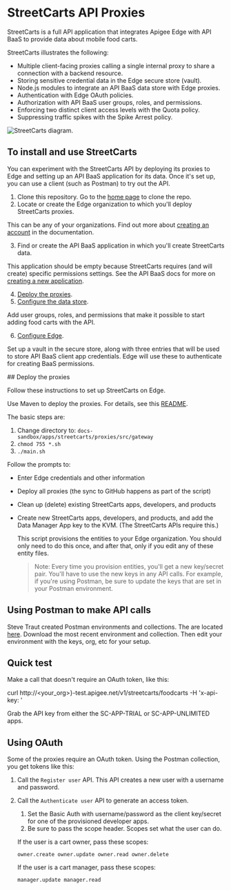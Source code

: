 # StreetCarts API Proxies

StreetCarts is a full API application that integrates Apigee Edge with API BaaS to provide data about mobile food carts.

StreetCarts illustrates the following:

* Multiple client-facing proxies calling a single internal proxy to share a connection with a backend resource.
* Storing sensitive credential data in the Edge secure store (vault).
* Node.js modules to integrate an API BaaS data store with Edge proxies.
* Authentication with Edge OAuth policies.
* Authorization with API BaaS user groups, roles, and permissions.
* Enforcing two distinct client access levels with the Quota policy.
* Suppressing traffic spikes with the Spike Arrest policy.

![StreetCarts diagram](https://github.com/apigee/docs-sandbox/blob/master/apps/streetcarts/streetcarts-diagram.png).

## To install and use StreetCarts

You can experiment with the StreetCarts API by deploying its proxies to Edge and setting up an API BaaS application for its data. Once it's set up, you can use a client (such as Postman) to try out the API.

1. Clone this repository. Go to the [home page](https://github.com/apigee/docs-sandbox) to clone the repo.
2. Locate or create the Edge organization to which you'll deploy StreetCarts proxies.

 This can be any of your organizations. Find out more about [creating an account](http://docs.apigee.com/api-services/content/creating-apigee-edge-account) in the documentation.
 
3. Find or create the API BaaS application in which you'll create StreetCarts data.

 This application should be empty because StreetCarts requires (and will create) specific permissions settings. See the API BaaS docs for more on [creating a new application](http://docs.apigee.com/app-services/content/creating-new-application-admin-console).
  
4. [Deploy the proxies](#deploy).
5. [Configure the data store](https://github.com/apigee/docs-sandbox/tree/master/apps/streetcarts/proxies/src/gateway/data-manager).

 Add user groups, roles, and permissions that make it possible to start adding food carts with the API.

6. [Configure Edge](https://github.com/apigee/docs-sandbox/tree/master/apps/streetcarts/proxies/src/gateway).

 Set up a vault in the secure store, along with three entries that will be used to store API BaaS client app credentials. Edge will use these to authenticate for creating BaaS permissions.
 
<a name="deploy" />
## Deploy the proxies

Follow these instructions to set up StreetCarts on Edge. 

Use Maven to deploy the proxies. For details, see this [README](https://github.com/apigee/docs-sandbox/tree/master/apps/streetcarts/proxies/src/gateway). 

The basic steps are:

1. Change directory to: `docs-sandbox/apps/streetcarts/proxies/src/gateway`
2. `chmod 755 *.sh`
3. `./main.sh`

Follow the prompts to:
* Enter Edge credentials and other information
* Deploy all proxies (the sync to GitHub happens as part of the script)
* Clean up (delete) existing StreetCarts apps, developers, and products
* Create new StreetCarts apps, developers, and products, and add the Data Manager App key to the KVM.
  (The StreetCarts APIs require this.)

  This script provisions the entities to your Edge organization. You should only need to do this once, and after that, only if you edit any of these entity files. 

  >Note: Every time you provision entities, you'll get a new key/secret pair. You'll have to use the new keys in any API calls. For example, if you're using Postman, be sure to update the keys that are set in your Postman environment.

## Using Postman to make API calls

Steve Traut created Postman environments and collections. The are located [here](https://github.com/apigee/docs-sandbox/tree/master/apps/streetcarts/test/postman). Download the most recent environment and collection. Then edit your environment with the keys, org, etc for your setup. 

## Quick test

Make a call that doesn't require an OAuth token, like this:

curl http://<your_org>}-test.apigee.net/v1/streetcarts/foodcarts -H 'x-api-key: <your api key>'

Grab the API key from either the SC-APP-TRIAL or SC-APP-UNLIMITED apps. 


## Using OAuth

Some of the proxies require an OAuth token. Using the Postman collection, you get tokens like this:

1. Call the `Register user` API. This API creates a new user with a username and password.
2. Call the `Authenticate user` API to generate an access token. 
    1. Set the Basic Auth with username/password as the client key/secret for one of the provisioned developer apps.
    2. Be sure to pass the scope header. Scopes set what the user can do. 

    If the user is a cart owner, pass these scopes:

    `owner.create owner.update owner.read owner.delete`

    If the user is a cart manager, pass these scopes:

    `manager.update manager.read`








